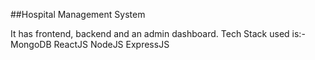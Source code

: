 ##Hospital Management System

It has frontend, backend and an admin dashboard.
Tech Stack used is:-
  MongoDB
  ReactJS
  NodeJS
  ExpressJS
